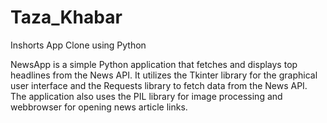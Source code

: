 # Taza_Khabar
Inshorts App Clone using Python

NewsApp is a simple Python application that fetches and displays top headlines from the News API. It utilizes the Tkinter library for the graphical user interface and the Requests library to fetch data from the News API. The application also uses the PIL library for image processing and webbrowser for opening news article links.

